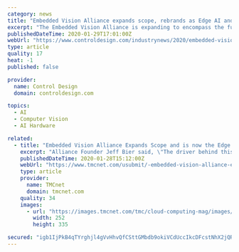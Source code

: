 ```yaml
---
category: news
title: "Embedded Vision Alliance expands scope, rebrands as Edge AI and Vision Alliance"
excerpt: "The Embedded Vision Alliance is expanding to encompass the full range of edge AI technology and applications, including its traditional domain of computer vision and visual AI. According to the alliance, to better reflect its new scope it will be changing its name to the Edge AI and Vision Alliance. For the alliance, it defines edge AI as AI ..."
publishedDateTime: 2020-01-29T17:01:00Z
webUrl: "https://www.controldesign.com/industrynews/2020/embedded-vision-alliance-expands-scope-rebrands-as-edge-ai-and-vision-alliance/"
type: article
quality: 17
heat: -1
published: false

provider:
  name: Control Design
  domain: controldesign.com

topics:
  - AI
  - Computer Vision
  - AI Hardware

related:
  - title: "Embedded Vision Alliance Expands Scope and is now the Edge AI and Vision Alliance"
    excerpt: "Alliance Founder Jeff Bier said, \"The driver behind this expansion is simple: we are seeing the same challenges in edge AI that we first saw in computer vision when we started the Embedded Vision Alliance in 2012. Companies and innovators are struggling to ..."
    publishedDateTime: 2020-01-28T15:12:00Z
    webUrl: "https://www.tmcnet.com/usubmit/-embedded-vision-alliance-expands-scope-is-now-edge-/2020/01/28/9088174.htm"
    type: article
    provider:
      name: TMCnet
      domain: tmcnet.com
    quality: 34
    images:
      - url: "https://images.tmcnet.com/tmc/cloud-computing-mag/images/cloud-computing-0515-cover.jpg"
        width: 252
        height: 335

secured: "igb1IjPkB4qTYrghjl4gVvHhvQfCSttGMbdb9okiVCdUccIkcDFcstNhX2jQRwTXTVsNjFrHidcvZV/jeTdUoGq5j6ILdP9ESGIK1yIbLuVK5Bs5rt9FO42Jc5ERvFgf4DaSaNNELhBhty/u1en4ZwpmC5gh6bYAuI3S1wta4Rh1CLJ+A8gRQLEmMrKv258/Xe7QZcjG0fhUnh7eXIybSvmkzSF60lS1Zw4mz1TIkZbYWwI/F3ZqqXrjvXFt70+J3kWSEcZqSYWZ8wKNLkLPljH44ETj7xvnIPm9UeYuPGyKsrCYGLH3+uIcx38JWFXL;irBf7vB4qxGY7ot4rMchig=="
---
```


